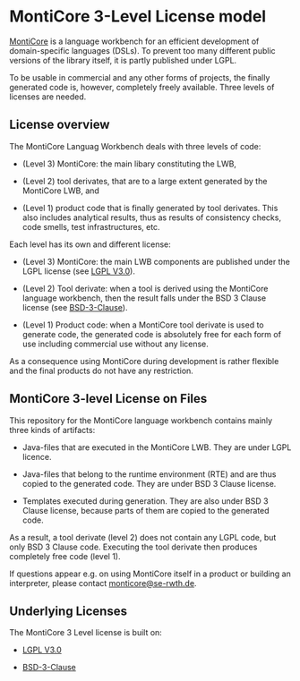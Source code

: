 <!-- (c) https://github.com/MontiCore/monticore -->

# MontiCore 3-Level License model 

[MontiCore](http://www.monticore.de) is a language workbench for an efficient 
development of domain-specific languages (DSLs). 
To prevent too many different public versions of the library itself, it 
is partly published under LGPL.

To be usable in commercial and any other forms of projects, the finally 
generated code is, however, completely freely available. 
Three levels of licenses are needed.

## License overview 

The MontiCore Languag Workbench deals with three levels of code:

* (Level 3) MontiCore: the main libary constituting the LWB,

* (Level 2) tool derivates, that are to a large extent generated by the MontiCore 
    LWB, and

* (Level 1) product code that is finally generated by tool derivates.
    This also includes analytical results, thus as results of consistency 
    checks, code smells, test infrastructures, etc.

Each level has its own and different license: 

* (Level 3) MontiCore: the main LWB components are published under the 
LGPL license (see [LGPL V3.0](https://github.com/MontiCore/monticore/tree/master/00.org/Licenses/LICENSE-LGPL.md)).

* (Level 2) Tool derivate: when a tool is derived using the MontiCore 
language workbench, then the result falls under the BSD 3 Clause license 
(see [BSD-3-Clause](https://github.com/MontiCore/monticore/tree/master/00.org/Licenses/LICENSE-BSD3CLAUSE.md)).

* (Level 1) Product code: when a MontiCore tool derivate is used to 
generate code, the generated code is absolutely free for each form of use 
including commercial use without any license. 


As a consequence using MontiCore during development is rather flexible 
and the final products do not have any restriction.


## MontiCore 3-level License on Files 

This repository for the MontiCore language workbench contains mainly three 
kinds of artifacts: 

* Java-files that are executed in the MontiCore LWB. They are under 
LGPL licence.

* Java-files that belong to the runtime environment (RTE) and are thus 
copied to the generated code. They are under BSD 3 Clause license.

* Templates executed during generation. They are also under BSD 3 
Clause license, because parts of them are copied to the generated code. 

As a result, a tool derivate (level 2) does not contain any LGPL code, 
but only BSD 3 Clause code. Executing the tool derivate then 
produces completely free code (level 1).

If questions appear e.g. on using MontiCore itself in a product
or building an interpreter, please contact monticore@se-rwth.de. 

## Underlying Licenses 

The MontiCore 3 Level license is built on:

* [LGPL V3.0](https://github.com/MontiCore/monticore/tree/master/00.org/Licenses/LICENSE-LGPL.md) 

* [BSD-3-Clause](https://github.com/MontiCore/monticore/tree/master/00.org/Licenses/LICENSE-BSD3CLAUSE.md) 



